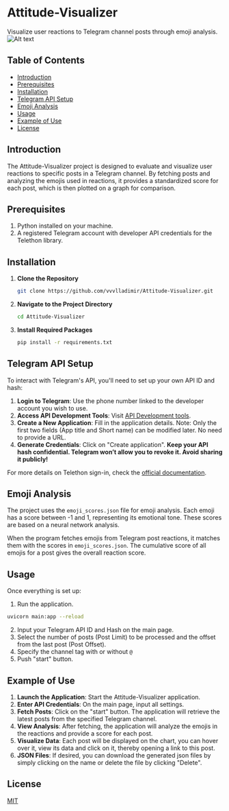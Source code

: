 # Attitude-Visualizer

Visualize user reactions to Telegram channel posts through emoji analysis.
![Alt text](https://i.imgur.com/1cP0FBF.png)

## Table of Contents
- [Introduction](#introduction)
- [Prerequisites](#prerequisites)
- [Installation](#installation)
- [Telegram API Setup](#telegram-api-setup)
- [Emoji Analysis](#emoji-analysis)
- [Usage](#usage)
- [Example of Use](#example-of-use)
- [License](#license)

## Introduction
The Attitude-Visualizer project is designed to evaluate and visualize user reactions to specific posts in a Telegram channel. By fetching posts and analyzing the emojis used in reactions, it provides a standardized score for each post, which is then plotted on a graph for comparison.

## Prerequisites
1. Python installed on your machine.
2. A registered Telegram account with developer API credentials for the Telethon library.

## Installation
1. **Clone the Repository**
    ```bash
    git clone https://github.com/vvvlladimir/Attitude-Visualizer.git
    ```

2. **Navigate to the Project Directory**
    ```bash
    cd Attitude-Visualizer
    ```

3. **Install Required Packages**
    ```bash
    pip install -r requirements.txt
    ```

## Telegram API Setup
To interact with Telegram's API, you'll need to set up your own API ID and hash:

1. **Login to Telegram**: Use the phone number linked to the developer account you wish to use.
2. **Access API Development Tools**: Visit [API Development tools](https://my.telegram.org/auth?to=apps).
3. **Create a New Application**: Fill in the application details. Note: Only the first two fields (App title and Short name) can be modified later. No need to provide a URL.
4. **Generate Credentials**: Click on "Create application". **Keep your API hash confidential. Telegram won’t allow you to revoke it. Avoid sharing it publicly!**

For more details on Telethon sign-in, check the [official documentation](https://docs.telethon.dev/en/stable/basic/signing-in.html).

## Emoji Analysis
The project uses the `emoji_scores.json` file for emoji analysis. Each emoji has a score between -1 and 1, representing its emotional tone. These scores are based on a neural network analysis.

When the program fetches emojis from Telegram post reactions, it matches them with the scores in `emoji_scores.json`. The cumulative score of all emojis for a post gives the overall reaction score.

## Usage
Once everything is set up:

1. Run the application.
```bash
uvicorn main:app --reload   
```
2. Input your Telegram API ID and Hash on the main page.
3. Select the number of posts (Post Limit) to be processed and the offset from the last post (Post Offset).
4. Specify the channel tag with or without `@`
5. Push "start" button.


## Example of Use
1. **Launch the Application**: Start the Attitude-Visualizer application.
2. **Enter API Credentials**: On the main page, input all settings.
3. **Fetch Posts**: Click on the "start" button. The application will retrieve the latest posts from the specified Telegram channel.
4. **View Analysis**: After fetching, the application will analyze the emojis in the reactions and provide a score for each post.
5. **Visualize Data**: Each post will be displayed on the chart, you can hover over it, view its data and click on it, thereby opening a link to this post.
6. **JSON Files**: If desired, you can download the generated json files by simply clicking on the name or delete the file by clicking "Delete".



## License
[MIT](https://choosealicense.com/licenses/mit/)
